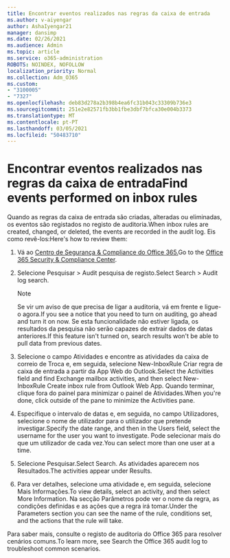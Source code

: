 ```yaml
---
title: Encontrar eventos realizados nas regras da caixa de entrada
ms.author: v-aiyengar
author: AshaIyengar21
manager: dansimp
ms.date: 02/26/2021
ms.audience: Admin
ms.topic: article
ms.service: o365-administration
ROBOTS: NOINDEX, NOFOLLOW
localization_priority: Normal
ms.collection: Adm_O365
ms.custom:
- "3100005"
- "7327"
ms.openlocfilehash: deb83d278a2b398b4ea6fc31b043c33309b736e3
ms.sourcegitcommit: 251e2e82571fb3bb1fbe3dbf7bfca30e004b3373
ms.translationtype: MT
ms.contentlocale: pt-PT
ms.lasthandoff: 03/05/2021
ms.locfileid: "50483710"
---
```

# <a name="find-events-performed-on-inbox-rules"></a><span data-ttu-id="deb62-102">Encontrar eventos realizados nas regras da caixa de entrada</span><span class="sxs-lookup"><span data-stu-id="deb62-102">Find events performed on inbox rules</span></span>

<span data-ttu-id="deb62-103">Quando as regras da caixa de entrada são criadas, alteradas ou eliminadas, os eventos são registados no registo de auditoria.</span><span class="sxs-lookup"><span data-stu-id="deb62-103">When inbox rules are created, changed, or deleted, the events are recorded in the audit log.</span></span> <span data-ttu-id="deb62-104">Eis como revê-los:</span><span class="sxs-lookup"><span data-stu-id="deb62-104">Here's how to review them:</span></span>

1. <span data-ttu-id="deb62-105">Vá ao [Centro de Segurança & Compliance do Office 365.](https://go.microsoft.com/fwlink/p/?linkid=2077143)</span><span class="sxs-lookup"><span data-stu-id="deb62-105">Go to the [Office 365 Security & Compliance Center](https://go.microsoft.com/fwlink/p/?linkid=2077143).</span></span>
1. <span data-ttu-id="deb62-106">Selecione Pesquisar > Audit pesquisa de registo.</span><span class="sxs-lookup"><span data-stu-id="deb62-106">Select Search > Audit log search.</span></span>

    > [!NOTE]
    > <span data-ttu-id="deb62-107">Se vir um aviso de que precisa de ligar a auditoria, vá em frente e ligue-o agora.</span><span class="sxs-lookup"><span data-stu-id="deb62-107">If you see a notice that you need to turn on auditing, go ahead and turn it on now.</span></span> <span data-ttu-id="deb62-108">Se esta funcionalidade não estiver ligada, os resultados da pesquisa não serão capazes de extrair dados de datas anteriores.</span><span class="sxs-lookup"><span data-stu-id="deb62-108">If this feature isn't turned on, search results won't be able to pull data from previous dates.</span></span>
1. <span data-ttu-id="deb62-109">Selecione o campo Atividades e encontre as atividades da caixa de correio de Troca e, em seguida, selecione New-InboxRule Criar regra de caixa de entrada a partir da App Web do Outlook.</span><span class="sxs-lookup"><span data-stu-id="deb62-109">Select the Activities field and find Exchange mailbox activities, and then select New-InboxRule Create inbox rule from Outlook Web App.</span></span> <span data-ttu-id="deb62-110">Quando terminar, clique fora do painel para minimizar o painel de Atividades.</span><span class="sxs-lookup"><span data-stu-id="deb62-110">When you're done, click outside of the pane to minimize the Activities pane.</span></span>
1. <span data-ttu-id="deb62-111">Especifique o intervalo de datas e, em seguida, no campo Utilizadores, selecione o nome de utilizador para o utilizador que pretende investigar.</span><span class="sxs-lookup"><span data-stu-id="deb62-111">Specify the date range, and then in the Users field, select the username for the user you want to investigate.</span></span> <span data-ttu-id="deb62-112">Pode selecionar mais do que um utilizador de cada vez.</span><span class="sxs-lookup"><span data-stu-id="deb62-112">You can select more than one user at a time.</span></span>
1. <span data-ttu-id="deb62-113">Selecione Pesquisar.</span><span class="sxs-lookup"><span data-stu-id="deb62-113">Select Search.</span></span> <span data-ttu-id="deb62-114">As atividades aparecem nos Resultados.</span><span class="sxs-lookup"><span data-stu-id="deb62-114">The activities appear under Results.</span></span>
1. <span data-ttu-id="deb62-115">Para ver detalhes, selecione uma atividade e, em seguida, selecione Mais Informações.</span><span class="sxs-lookup"><span data-stu-id="deb62-115">To view details, select an activity, and then select More Information.</span></span> <span data-ttu-id="deb62-116">Na secção Parâmetros pode ver o nome da regra, as condições definidas e as ações que a regra irá tomar.</span><span class="sxs-lookup"><span data-stu-id="deb62-116">Under the Parameters section you can see the name of the rule, conditions set, and the actions that the rule will take.</span></span>

<span data-ttu-id="deb62-117">Para saber mais, consulte o registo de auditoria do Office 365 para resolver cenários comuns.</span><span class="sxs-lookup"><span data-stu-id="deb62-117">To learn more, see Search the Office 365 audit log to troubleshoot common scenarios.</span></span>